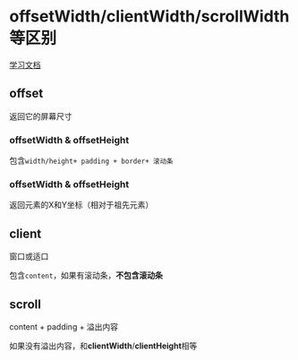# offsetWidth/clientWidth/scrollWidth等区别

[学习文档](https://segmentfault.com/a/1190000005897042)

## offset

返回它的屏幕尺寸

### offsetWidth & offsetHeight

包含`width/height+ padding + border+ 滚动条`

### offsetWidth & offsetHeight

返回元素的X和Y坐标（相对于祖先元素）

## client

窗口或适口

包含`content`，如果有滚动条，**不包含滚动条**

## scroll

content + padding + 溢出内容

如果没有溢出内容，和**clientWidth**/**clientHeight**相等